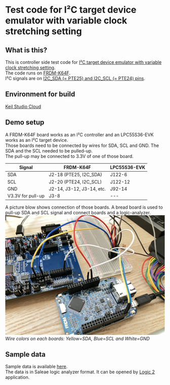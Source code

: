 # Test code for I²C target device emulator with variable clock stretching setting

## What is this?
This is controller side test code for [I²C target device emulator with variable clock stretching setting](https://github.com/teddokano/clock_stretching_on_lpcxpresso55s36_i2c_polling_b2b_slave).  
The code runs on [FRDM-K64F](https://os.mbed.com/platforms/FRDM-K64F/).  
I²C signals are on [I2C_SDA (= PTE25) and I2C_SCL (= PTE24) pins](https://os.mbed.com/platforms/FRDM-K64F/#board-pinout). 

## Environment for build
[Keil Studio Cloud](https://studio.keil.arm.com/)

## Demo setup
A FRDM-K64F board works as an I²C controller and an LPC55S36-EVK works as an I²C target device.  
Those boards need to be connected by wires for SDA, SCL and GND. The SDA and the SCL needed to be pulled-up.  
The pull-up may be connected to 3.3V of one of those board.  

Signal	|FRDM-K64F	|LPC55S36-EVK
---|---|---
SDA		|J2-18 (PTE25, I2C_SDA)	|J122-6
SCL		|J2-20 (PTE24, I2C_SCL)	|J122-12
GND		|J2-14, J3-12, J3-14, etc.	|J92-14
V3.3V for pull-up	|J3-8		|---

A picture blow shows connection of those boards. 
A bread board is used to pull-up SDA and SCL signal and connect boards and a logic-analyzer.  
![wiring.JPG](https://github.com/teddokano/i2c_clock_stretch_test_controller_mbed/blob/master/resource/wiring.JPG)
_Wire colors on each boards: Yellow=SDA, Blue=SCL and White=GND_

## Sample data
Sample data is available [here](https://github.com/teddokano/i2c_clock_stretch_test_controller_mbed/blob/master/resource/sample_transfer.sal).  
The data is in Saleae logic analyzer format. It can be opened by [Logic 2](https://www.saleae.com/downloads/) application. 
